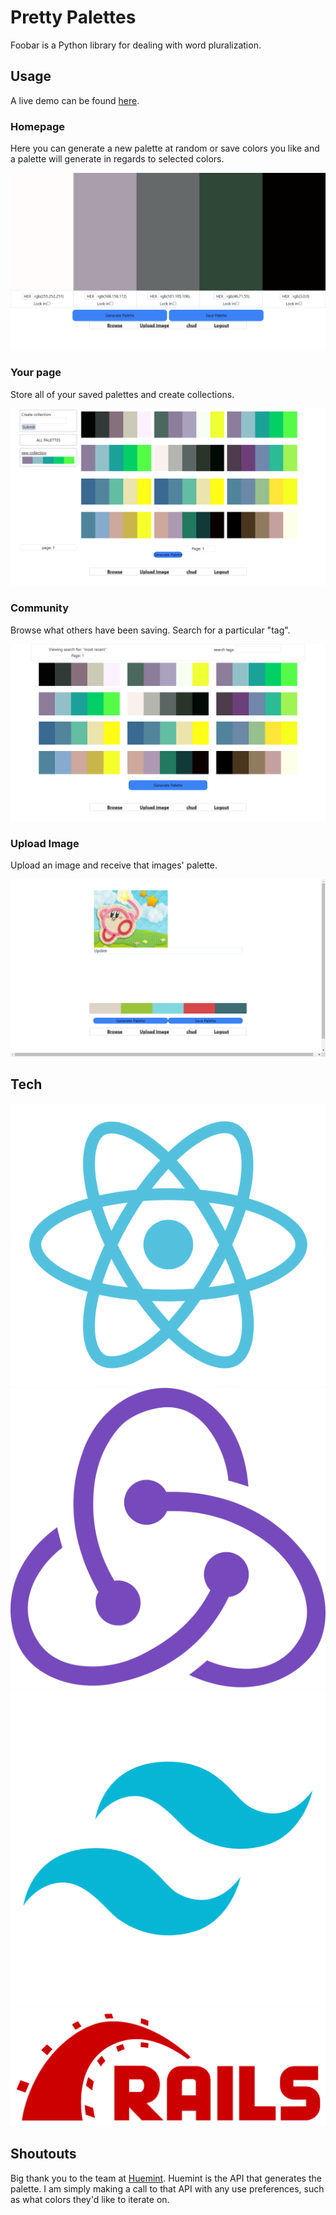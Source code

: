 # Pretty Palettes

Foobar is a Python library for dealing with word pluralization.


## Usage

A live demo can be found [here](https://pretty-palettes.onrender.com/home).

### Homepage
Here you can generate a new palette at random or save colors you like and a palette will generate in regards to selected colors.

![home_screen](public/Images/homescreen.png)

### Your page
Store all of your saved palettes and create collections.

![your_page](public/Images/userspage.png)

### Community
Browse what others have been saving. Search for a particular "tag".

![community](public/Images/browsescreen.png)

### Upload Image
Upload an image and receive that images' palette. 

![upload](public/Images/uploadimage.png)

## Tech

![react](public/Images/react.png) ![redux](public/Images/redux.png) ![tailwind](public/Images/tailwind.png) ![rails](public/Images/rails.png)

## Shoutouts

Big thank you to the team at [Huemint](https://huemint.com/about/). Huemint is the API that generates the palette. I am simply making a call to that API with any use preferences, such as what colors they'd like to iterate on. 

